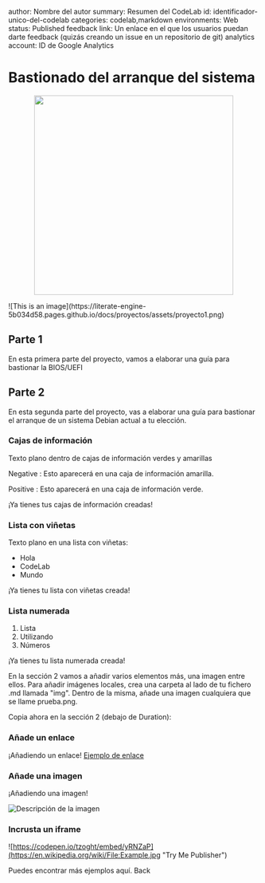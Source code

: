 author: Nombre del autor
summary: Resumen del CodeLab
id: identificador-unico-del-codelab
categories: codelab,markdown
environments: Web
status: Published
feedback link: Un enlace en el que los usuarios puedan darte feedback (quizás creando un issue en un repositorio de git)
analytics account: ID de Google Analytics

# Bastionado del arranque del sistema
<p align="center"><a href="https://laravel.com" target="_blank"><img src="https://raw.githubusercontent.com/laravel/art/master/logo-lockup/5%20SVG/2%20CMYK/1%20Full%20Color/laravel-logolockup-cmyk-red.svg" width="400"></a></p>
![This is an image](https://literate-engine-5b034d58.pages.github.io/docs/proyectos/assets/proyecto1.png)

## Parte 1
En esta primera parte del proyecto, vamos a elaborar una guía para bastionar la BIOS/UEFI

## Parte 2
En esta segunda parte del proyecto, vas a elaborar una guía para bastionar el arranque de un sistema Debian actual a tu elección.

### Cajas de información
Texto plano dentro de cajas de información verdes y amarillas

Negative
: Esto aparecerá en una caja de información amarilla.

Positive
: Esto aparecerá en una caja de información verde.

¡Ya tienes tus cajas de información creadas!

### Lista con viñetas
Texto plano en una lista con viñetas:

* Hola
* CodeLab
* Mundo

¡Ya tienes tu lista con viñetas creada!

### Lista numerada
1. Lista
2. Utilizando
3. Números

¡Ya tienes tu lista numerada creada!

En la sección 2 vamos a añadir varios elementos más, una imagen entre ellos. Para añadir imágenes locales, crea una carpeta al lado de tu fichero .md llamada "img". Dentro de la misma, añade una imagen cualquiera que se llame prueba.png.

Copia ahora en la sección 2 (debajo de Duration):

### Añade un enlace
¡Añadiendo un enlace!
[Ejemplo de enlace](https://www.davidlms.com)

### Añade una imagen
¡Añadiendo una imagen!

![Descripción de la imagen](img/prueba.png)

### Incrusta un iframe

![https://codepen.io/tzoght/embed/yRNZaP](https://en.wikipedia.org/wiki/File:Example.jpg "Try Me Publisher")

Puedes encontrar más ejemplos aquí.
Back
